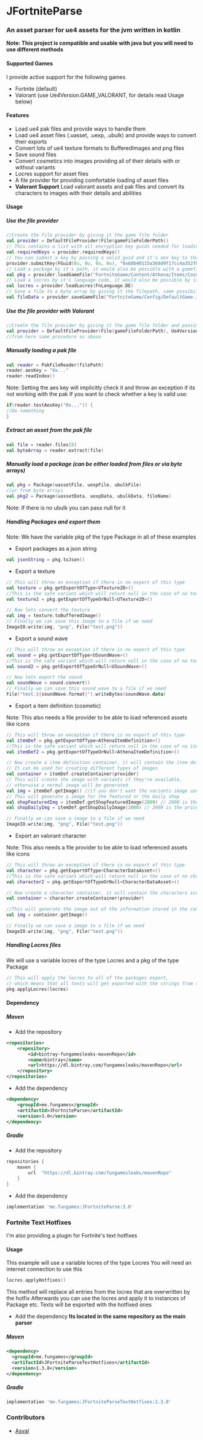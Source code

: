 
# JFortniteParse

### An asset parser for ue4 assets for the jvm written in kotlin

**Note: This project is compatible and usable with java but you will need to use different methods**
#### Supported Games
I provide active support for the following games
- Fortnite (default)
- Valorant (use Ue4Version.GAME_VALORANT, for details read Usage below)
#### Features
- Load ue4 pak files and provide ways to handle them
- Load ue4 asset files (.uasset, .uexp, .ubulk) and provide ways to convert their exports
- Convert lots of ue4 texture formats to BufferedImages and png files
- Save sound files
- Convert cosmetics into images providing all of their details with or without variants
- Locres support for asset files
- A file provider for providing comfortable loading of asset files
- **Valorant Support** Load valorant assets and pak files and convert its characters to images with their details and abilities
#### Usage
##### Use the file provider
```kotlin
//Create the file provider by giving it the game file folder
val provider = DefaultFileProvider(File(gameFileFolderPath))
// This contains a list with all encryption key guids needed for loading the pak files  
val requiredKeys = provider.requiredKeys() 
// You can submit a key by passing a valid guid and it's aes key to the submitKey method
provider.submitKey(FGuid(0u, 0u, 0u, 0u), "0x60b40115a36dd9f17cc4a352f03211e3a859ac664fef7e7200930f849fd8a980")  
// Load a package by it's path, it would also be possible with a gamefile object
val pkg = provider.loadGameFile("FortniteGame/Content/Athena/Items/Cosmetics/Characters/CID_144_Athena_Commando_M_SoccerDudeA.uasset") 
// Load a locres by it's language code, it would also be possible by it's path or a gamefile
val locres = provider.loadLocres(FnLanguage.DE)
// Save a file to a byte array by giving it the filepath, same possibilities as with the others
val fileData = provider.saveGameFile("FortniteGame/Config/DefaultGame.ini")
```
##### Use the file provider with Valorant
```kotlin
//Create the file provider by giving it the game file folder and passing valorant as game
val provider = DefaultFileProvider(File(gameFileFolderPath), Ue4Version.GAME_VALORANT)
//from here same procedure as above
```
##### Manually loading a pak file
```kotlin
val reader = PakFileReader(filePath)  
reader.aesKey = "0x..."  
reader.readIndex()
```
Note: Setting the aes key will implicitly check it and throw an exception if its not working with the pak
If you want to check whether a key is valid use:
```kotlin
if(reader.testAesKey("0x...")) {
//Do something
}
```
##### Extract an asset from the pak file
```kotlin
val file = reader.files[0]
val byteArray = reader.extract(file)
```
##### Manually load a package (can be either loaded from files or via byte arrays)
```kotlin
val pkg = Package(uassetFile, uexpFile, ubulkFile)
//or from byte arrays
val pkg2 = Package(uassetData, uexpData, ubulkData, fileName)
```
Note: If there is no ubulk you can pass null for it

##### Handling Packages and export them
Note: We have the variable pkg of the type Package in all of these examples

- Export packages as a json string
```kotlin
val jsonString = pkg.toJson()
``` 
- Export a texture
```kotlin
// This will throw an exception if there is no export of this type
val texture = pkg.getExportOfType<UTexture2D>()
//This is the safe variant which will return null in the case of no texture export
val texture2 = pkg.getExportOfTypeOrNull<UTexture2D>()

// Now lets convert the texture
val img = texture.toBufferedImage()
// Finally we can save this image to a file if we need
ImageIO.write(img, "png", File("test.png"))
```
- Export a sound wave
```kotlin
// This will throw an exception if there is no export of this type
val sound = pkg.getExportOfType<USoundWave>()
//This is the safe variant which will return null in the case of no texture export
val sound2 = pkg.getExportOfTypeOrNull<USoundWave>()

// Now lets export the sound
val soundWave = sound.convert()
// Finally we can save this sound wave to a file if we need
File("test.${soundWave.format}").writeBytes(soundWave.data)
```
- Export a item definition (cosmetic)

Note: This also needs a file provider to be able to load referenced assets like icons
```kotlin
// This will throw an exception if there is no export of this type
val itemDef = pkg.getExportOfType<AthenaItemDefinition>()
//This is the safe variant which will return null in the case of no item definition export
val itemDef2 = pkg.getExportOfTypeOrNull<AthenaItemDefinition>()

// Now create a item definition container, it will contain the item definitions icons and information
// It can be used for creating different types of images
val container = itemDef.createContainer(provider)
// This will create the image with variants if they're available, 
// otherwise a normal image will be generated
val img = itemDef.getImage() //if you don't want the variants image use itemDef.getImageNoVariants()
// This will generate a image for the featured or the daily shop
val shopFeaturedImg = itemDef.getShopFeaturedImage(2000) // 2000 is the price
val shopDailyImg = itemDef.getShopDailyImage(2000) // 2000 is the price

// Finally we can save a image to a file if we need
ImageIO.write(img, "png", File("test.png"))
```
- Export an valorant character

Note: This also needs a file provider to be able to load referenced assets like icons
```kotlin
// This will throw an exception if there is no export of this type
val character = pkg.getExportOfType<CharacterDataAsset>()
//This is the safe variant which will return null in the case of no character export
val character2 = pkg.getExportOfTypeOrNull<CharacterDataAsset>()

// Now create a character container, it will contain the characters icons and information
val container = character.createContainer(provider)

//This will generate the image out of the information stored in the container
val img = container.getImage()

// Finally we can save a image to a file if we need
ImageIO.write(img, "png", File("test.png"))
```
##### Handling Locres files
We will use a variable locres of the type Locres and a pkg of the type Package
```kotlin
// This will apply the locres to all of the packages export,
// which means that all texts will get exported with the strings from the given locres
pkg.applyLocres(locres)
```
#### Dependency
##### Maven
- Add the repository
```xml
<repositories>
	<repository>
		<id>bintray-fungamesleaks-mavenRepo</id>
		<name>bintray</name>
		<url>https://dl.bintray.com/fungamesleaks/mavenRepo</url>
	</repository>
</repositories>
```
- Add the dependency
```xml
<dependency>
	<groupId>me.fungames</groupId>
	<artifactId>JFortniteParse</artifactId>
	<version>3.0</version>
</dependency>
```
##### Gradle
- Add the repository
```groovy
repositories {
	maven {
		url  "https://dl.bintray.com/fungamesleaks/mavenRepo"
	}
}
```
- Add the dependency
```groovy
implementation 'me.fungames:JFortniteParse:3.0'
```

### Fortnite Text Hotfixes
I'm also providing a plugin for Fortnite's text hotfixes

#### Usage
This example will use a variable locres of the type Locres
You will need an internet connection to use this
```kotlin
locres.applyHotfixes()
```
This method will replace all entries from the locres that are overwritten by the hotfix
Afterwards you can use the locres and apply it to instances of Package etc.
Texts will be exported with the hotfixed ones
- Add the dependency
**Its located in the same repository as the main parser**
##### Maven
```xml
<dependency>
  <groupId>me.fungames</groupId>
  <artifactId>JFortniteParseTextHotfixes</artifactId>
  <version>1.3.8</version>
</dependency>
```
##### Gradle
```groovy
implementation 'me.fungames:JFortniteParseTextHotfixes:1.3.8'
```

### Contributors
- [Asval](https://github.com/iAmAsval)

